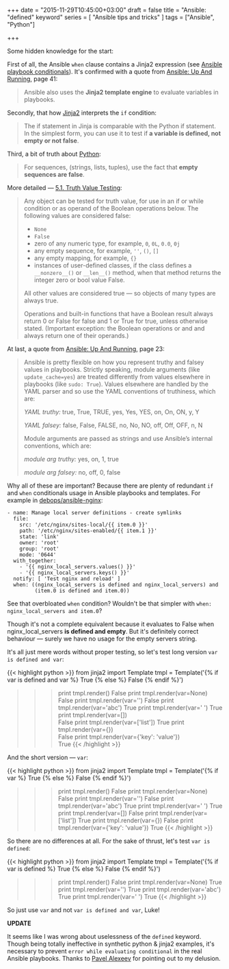 +++
date = "2015-11-29T10:45:00+03:00"
draft = false
title = "Ansible: \"defined\" keyword"
series = [ "Ansible tips and tricks" ]
tags = ["Ansible", "Python"]

+++

Some hidden knowledge for the start:

First of all, the Ansible ```when``` clause contains a Jinja2 expression (see [Ansible playbook conditionals](http://docs.ansible.com/ansible/playbooks_conditionals.html)). It's confirmed with a quote from [Ansible: Up And Running](http://shop.oreilly.com/product/0636920035626.do), page 41:

> Ansible also uses the **Jinja2 template engine** to evaluate variables in playbooks.

Secondly, that how [Jinja2](http://jinja.pocoo.org/docs/dev/templates/) interprets the ```if``` condition:

> The if statement in Jinja is comparable with the Python if statement. In the simplest form, you can use it to test if **a variable is defined, not empty or not false**.

Third, a bit of truth about [Python](https://www.python.org/dev/peps/pep-0008/):
                  
> For sequences, (strings, lists, tuples), use the fact that **empty sequences are false**.

More detailed — [5.1. Truth Value Testing](https://docs.python.org/2/library/stdtypes.html):

> Any object can be tested for truth value, for use in an if or while condition or as operand of the Boolean operations below. The following values are considered false:
>
> * `None`
> * `False`
> * zero of any numeric type, for example, `0`, `0L`, `0.0`, `0j`
> * any empty sequence, for example, `''`, `()`, `[]`
> * any empty mapping, for example, `{}`
> * instances of user-defined classes, if the class defines a `__nonzero__()` or `__len__()` method, when that method returns the integer zero or bool value False.
>
> All other values are considered true — so objects of many types are always true.
>
> Operations and built-in functions that have a Boolean result always return 0 or False for false and 1 or True for true, unless otherwise stated. (Important exception: the Boolean operations or and and always return one of their operands.)

At last, a quote from [Ansible: Up And Running](http://shop.oreilly.com/product/0636920035626.do), page 23:

> Ansible is pretty flexible on how you represent truthy and falsey values in playbooks. Strictly speaking, module arguments (like ```update_cache=yes```) are treated differently from values elsewhere in playbooks (like ```sudo: True```). Values elsewhere are handled by the YAML parser and so use the YAML conventions of truthiness, which are:
>
> *YAML truthy:* true, True, TRUE, yes, Yes, YES, on, On, ON, y, Y
>
> *YAML falsey:* false, False, FALSE, no, No, NO, off, Off, OFF, n, N
>
> Module arguments are passed as strings and use Ansible’s internal conventions, which are:
>
> *module arg truthy:* yes, on, 1, true
>
> *module arg falsey:* no, off, 0, false

Why all of these are important? Because there are plenty of redundant ```if``` and ```when``` conditionals usage in Ansible playbooks and templates. For example in [debops/ansible-nginx](https://github.com/debops/ansible-nginx/blob/master/tasks/main.yml):

```
- name: Manage local server definitions - create symlinks
  file:
    src: '/etc/nginx/sites-local/{{ item.0 }}'
    path: '/etc/nginx/sites-enabled/{{ item.1 }}'
    state: 'link'
    owner: 'root'
    group: 'root'
    mode: '0644'
  with_together:
    - '{{ nginx_local_servers.values() }}'
    - '{{ nginx_local_servers.keys() }}'
  notify: [ 'Test nginx and reload' ]
  when: ((nginx_local_servers is defined and nginx_local_servers) and
         (item.0 is defined and item.0))
```

See that overbloated ```when``` condition? Wouldn't be that simpler with ```when: nginx_local_servers and item.0```?
 
Though it's not a complete equivalent because it evaluates to False when nginx_local_servers **is defined and empty**. But it's definitely correct behaviour — surely we have no usage for the empty servers string.
  
It's all just mere words without proper testing, so let's test long version ```var is defined and var```:

{{< highlight python >}}
from jinja2 import Template
tmpl = Template('{% if var is defined and var %} True {% else %} False {% endif %}')
>>> print tmpl.render()
 False 
>>> print tmpl.render(var=None)
 False 
>>> print tmpl.render(var='')
 False 
>>> print tmpl.render(var='abc')
 True 
>>> print tmpl.render(var=' ')
 True 
>>> print tmpl.render(var=[])                                                                                                                                                                                                                                           
 False 
>>> print tmpl.render(var=['list'])
 True 
>>> print tmpl.render(var={})                                                                                                                                                                                                                                           
 False 
>>> print tmpl.render(var={'key': 'value'})                                                                                                                                                                                                                             
 True 
{{< /highlight >}}

And the short version — ```var```:

{{< highlight python >}}
from jinja2 import Template
tmpl = Template('{% if var %} True {% else %} False {% endif %}')
>>> print tmpl.render()
 False 
>>> print tmpl.render(var=None)
 False 
>>> print tmpl.render(var='')
 False 
>>> print tmpl.render(var='abc')
 True 
>>> print tmpl.render(var=' ')
 True 
>>> print tmpl.render(var=[])
 False 
>>> print tmpl.render(var=['list'])
 True 
>>> print tmpl.render(var={})
 False 
>>> print tmpl.render(var={'key': 'value'})
 True 
{{< /highlight >}}

So there are no differences at all. For the sake of thrust, let's test ```var is defined```:

{{< highlight python >}}
from jinja2 import Template
tmpl = Template('{% if var is defined %} True {% else %} False {% endif %}')
>>> print tmpl.render()
 False 
>>> print tmpl.render(var=None)
 True 
>>> print tmpl.render(var='')
 True 
>>> print tmpl.render(var='abc')
 True 
>>> print tmpl.render(var=' ')
 True 
{{< /highlight >}}

So just use ```var``` and not ```var is defined and var```, Luke!

**UPDATE**

It seems like I was wrong about uselessness  of the ```defined``` keyword. Though being totally ineffective in synthetic python & jinja2 examples, it's necessary to prevent ```error while evaluating conditional``` in the real Ansible playbooks. Thanks to [Pavel Alexeev](https://disqus.com/by/Hubbitus/) for pointing out to my delusion.